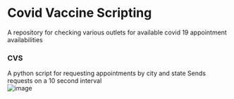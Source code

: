 # Covid Vaccine Scripting

A repository for checking various outlets for available covid 19 appointment availabilities

### CVS
A python script for requesting appointments by city and state
Sends requests on a 10 second interval  
![image](https://user-images.githubusercontent.com/4146037/112877649-0696b900-9095-11eb-9d03-e64077adffea.png)
